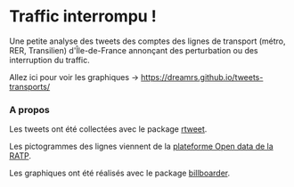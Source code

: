 # Traffic interrompu !

Une petite analyse des tweets des comptes des lignes de transport (métro, RER, Transilien) d'Île-de-France annonçant des perturbation ou des interruption du traffic.

Allez ici pour voir les graphiques -> https://dreamrs.github.io/tweets-transports/


### A propos

Les tweets ont été collectées avec le package [rtweet](https://rtweet.info/).

Les pictogrammes des lignes viennent de la [plateforme Open data de la RATP](https://data.ratp.fr/explore/dataset/pictogrammes-des-lignes-de-metro-rer-tramway-bus-et-noctilien/images/).

Les graphiques ont été réalisés avec le package [billboarder](https://github.com/dreamRs/billboarder).

